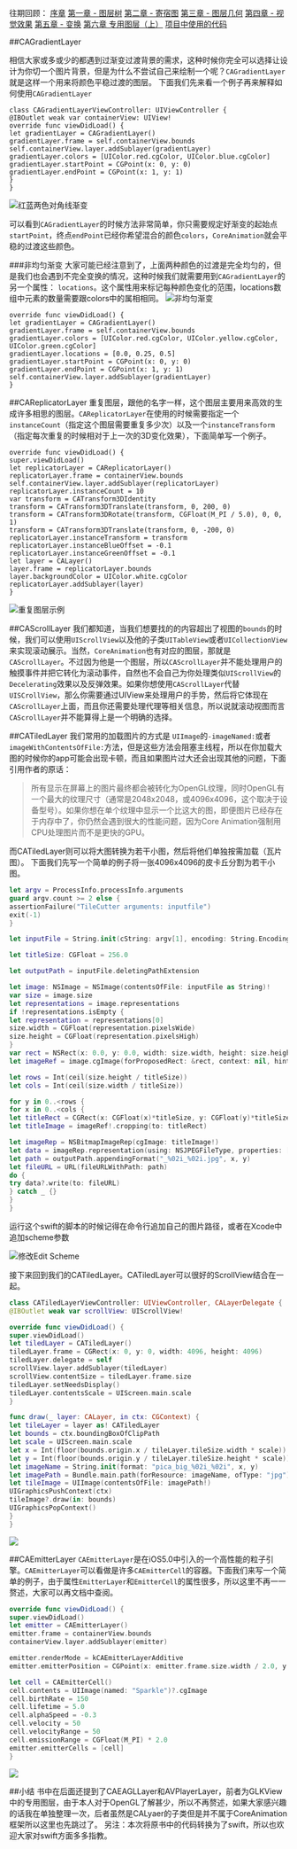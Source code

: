 往期回顾：
[序章](http://www.jianshu.com/p/c4b7b37cf805)
[第一章 - 图层树](http://www.jianshu.com/p/dbf2069cc90b)
[第二章 - 寄宿图](http://www.jianshu.com/p/dae6ccdf3672)
[第三章 - 图层几何](http://www.jianshu.com/p/f12d36b33450)
[第四章 - 视觉效果](http://www.jianshu.com/p/f9130ac64cdd)
[第五章 - 变换](http://www.jianshu.com/p/58bcf00b5901)
[第六章 专用图层（上）](http://www.jianshu.com/p/58bcf00b5901)
[项目中使用的代码](https://github.com/Hoikiiz/CoreAnimationGuideline)

##CAGradientLayer

相信大家或多或少的都遇到过渐变过渡背景的需求，这种时候你完全可以选择让设计为你切一个图片背景，但是为什么不尝试自己来绘制一个呢？`CAGradientLayer`就是这样一个用来将颜色平稳过渡的图层。
下面我们先来看一个例子再来解释如何使用`CAGradientLayer`

```
class CAGradientLayerViewController: UIViewController {
@IBOutlet weak var containerView: UIView!
override func viewDidLoad() {
let gradientLayer = CAGradientLayer()
gradientLayer.frame = self.containerView.bounds
self.containerView.layer.addSublayer(gradientLayer)
gradientLayer.colors = [UIColor.red.cgColor, UIColor.blue.cgColor]
gradientLayer.startPoint = CGPoint(x: 0, y: 0)
gradientLayer.endPoint = CGPoint(x: 1, y: 1)
}
}
```


![红蓝两色对角线渐变](http://upload-images.jianshu.io/upload_images/1687521-1afb1da4149b50a2.png?imageMogr2/auto-orient/strip%7CimageView2/2/w/1240)

可以看到`CAGradientLayer`的时候方法非常简单，你只需要规定好渐变的起始点`startPoint`，终点`endPoint`已经你希望混合的颜色`colors`，`CoreAnimation`就会平稳的过渡这些颜色。

###非均匀渐变
大家可能已经注意到了，上面两种颜色的过渡是完全均匀的，但是我们也会遇到不完全变换的情况，这种时候我们就需要用到`CAGradientLayer`的另一个属性： `locations`。这个属性用来标记每种颜色变化的范围，locations数组中元素的数量需要跟colors中的属相相同。
![非均匀渐变](http://upload-images.jianshu.io/upload_images/1687521-e4c4d161e5dce07b.png?imageMogr2/auto-orient/strip%7CimageView2/2/w/1240)

```
override func viewDidLoad() {
let gradientLayer = CAGradientLayer()
gradientLayer.frame = self.containerView.bounds
gradientLayer.colors = [UIColor.red.cgColor, UIColor.yellow.cgColor, UIColor.green.cgColor]
gradientLayer.locations = [0.0, 0.25, 0.5]
gradientLayer.startPoint = CGPoint(x: 0, y: 0)
gradientLayer.endPoint = CGPoint(x: 1, y: 1)
self.containerView.layer.addSublayer(gradientLayer)
}
```

##CAReplicatorLayer
重复图层，跟他的名字一样，这个图层主要用来高效的生成许多相思的图层。`CAReplicatorLayer`在使用的时候需要指定一个`instanceCount`（指定这个图层需要重复多少次）以及一个`instanceTransform`（指定每次重复的时候相对于上一次的3D变化效果），下面简单写一个例子。

```
override func viewDidLoad() {
super.viewDidLoad()
let replicatorLayer = CAReplicatorLayer()
replicatorLayer.frame = containerView.bounds
self.containerView.layer.addSublayer(replicatorLayer)
replicatorLayer.instanceCount = 10
var transform = CATransform3DIdentity
transform = CATransform3DTranslate(transform, 0, 200, 0)
transform = CATransform3DRotate(transform, CGFloat(M_PI / 5.0), 0, 0, 1)
transform = CATransform3DTranslate(transform, 0, -200, 0)
replicatorLayer.instanceTransform = transform
replicatorLayer.instanceBlueOffset = -0.1
replicatorLayer.instanceGreenOffset = -0.1
let layer = CALayer()
layer.frame = replicatorLayer.bounds
layer.backgroundColor = UIColor.white.cgColor
replicatorLayer.addSublayer(layer)
}
```

![重复图层示例](http://upload-images.jianshu.io/upload_images/1687521-0fe75a2d65aa898d.png?imageMogr2/auto-orient/strip%7CimageView2/2/w/1240)


##CAScrollLayer
我们都知道，当我们想要找的的内容超出了视图的`bounds`的时候，我们可以使用`UIScrollView`以及他的子类`UITableView`或者`UICollectionView`来实现滚动展示。当然，`CoreAnimation`也有对应的图层，那就是`CAScrollLayer`。不过因为他是一个图层，所以`CAScrollLayer`并不能处理用户的触摸事件并把它转化为滚动事件，自然也不会自己为你处理类似`UIScrollView`的`Decelerating`效果以及反弹效果。如果你想使用`CAScrollLayer`代替`UISCrollView`，那么你需要通过UIView来处理用户的手势，然后将它体现在`CAScrollLayer`上面，而且你还需要处理代理等相关信息，所以说就滚动视图而言`CAScrollLayer`并不能算得上是一个明确的选择。

##CATiledLayer
我们常用的加载图片的方式是 `UIImage`的`-imageNamed:`或者`imageWithContentsOfFile:`方法，但是这些方法会阻塞主线程，所以在你加载大图的时候你的app可能会出现卡顿，而且如果图片过大还会出现其他的问题，下面引用作者的原话：
>所有显示在屏幕上的图片最终都会被转化为OpenGL纹理，同时OpenGL有一个最大的纹理尺寸（通常是2048x2048，或4096x4096，这个取决于设备型号）。如果你想在单个纹理中显示一个比这大的图，即便图片已经存在于内存中了，你仍然会遇到很大的性能问题，因为Core Animation强制用CPU处理图片而不是更快的GPU。

而CATiledLayer则可以将大图转换为若干小图，然后将他们单独按需加载（瓦片图）。
下面我们先写一个简单的例子将一张4096x4096的皮卡丘分割为若干小图。
```swift
let argv = ProcessInfo.processInfo.arguments
guard argv.count >= 2 else {
assertionFailure("TileCutter arguments: inputfile")
exit(-1)
}

let inputFile = String.init(cString: argv[1], encoding: String.Encoding.utf8)! as NSString

let titleSize: CGFloat = 256.0

let outputPath = inputFile.deletingPathExtension

let image: NSImage = NSImage(contentsOfFile: inputFile as String)!
var size = image.size
let representations = image.representations
if !representations.isEmpty {
let representation = representations[0]
size.width = CGFloat(representation.pixelsWide)
size.height = CGFloat(representation.pixelsHigh)
}
var rect = NSRect(x: 0.0, y: 0.0, width: size.width, height: size.height)
let imageRef = image.cgImage(forProposedRect: &rect, context: nil, hints: nil)

let rows = Int(ceil(size.height / titleSize))
let cols = Int(ceil(size.width / titleSize))

for y in 0..<rows {
for x in 0..<cols {
let titleRect = CGRect(x: CGFloat(x)*titleSize, y: CGFloat(y)*titleSize, width: titleSize, height: titleSize)
let titleImage = imageRef!.cropping(to: titleRect)

let imageRep = NSBitmapImageRep(cgImage: titleImage!)
let data = imageRep.representation(using: NSJPEGFileType, properties: [:])
let path = outputPath.appendingFormat("_%02i_%02i.jpg", x, y)
let fileURL = URL(fileURLWithPath: path)
do {
try data?.write(to: fileURL)
} catch _ {}
}
}
```
运行这个swift的脚本的时候记得在命令行追加自己的图片路径，或者在Xcode中追加scheme参数

![修改Edit Scheme](http://upload-images.jianshu.io/upload_images/1687521-b628299619c08679.png?imageMogr2/auto-orient/strip%7CimageView2/2/w/1240)



接下来回到我们的CATiledLayer。CATiledLayer可以很好的ScrollView结合在一起。
```swift
class CATiledLayerViewController: UIViewController, CALayerDelegate {
@IBOutlet weak var scrollView: UIScrollView!

override func viewDidLoad() {
super.viewDidLoad()
let tiledLayer = CATiledLayer()
tiledLayer.frame = CGRect(x: 0, y: 0, width: 4096, height: 4096)
tiledLayer.delegate = self
scrollView.layer.addSublayer(tiledLayer)
scrollView.contentSize = tiledLayer.frame.size
tiledLayer.setNeedsDisplay()
tiledLayer.contentsScale = UIScreen.main.scale
}

func draw(_ layer: CALayer, in ctx: CGContext) {
let tileLayer = layer as! CATiledLayer
let bounds = ctx.boundingBoxOfClipPath
let scale = UIScreen.main.scale
let x = Int(floor(bounds.origin.x / tileLayer.tileSize.width * scale))
let y = Int(floor(bounds.origin.y / tileLayer.tileSize.height * scale))
let imageName = String.init(format: "pica_big_%02i_%02i", x, y)
let imagePath = Bundle.main.path(forResource: imageName, ofType: "jpg")
let tileImage = UIImage(contentsOfFile: imagePath!)
UIGraphicsPushContext(ctx)
tileImage?.draw(in: bounds)
UIGraphicsPopContext()
}
}
```

![](http://upload-images.jianshu.io/upload_images/1687521-a4052a7079b88ae2.png?imageMogr2/auto-orient/strip%7CimageView2/2/w/1240)


##CAEmitterLayer
`CAEmitterLayer`是在iOS5.0中引入的一个高性能的粒子引擎。`CAEmitterLayer`可以看做是许多`CAEmitterCell`的容器。下面我们来写一个简单的例子，由于属性`EmitterLayer`和`EmitterCell`的属性很多，所以这里不再一一赘述，大家可以再文档中查阅。

```swift
override func viewDidLoad() {
super.viewDidLoad()
let emitter = CAEmitterLayer()
emitter.frame = containerView.bounds
containerView.layer.addSublayer(emitter)

emitter.renderMode = kCAEmitterLayerAdditive
emitter.emitterPosition = CGPoint(x: emitter.frame.size.width / 2.0, y: emitter.frame.size.height / 2.0)

let cell = CAEmitterCell()
cell.contents = UIImage(named: "Sparkle")?.cgImage
cell.birthRate = 150
cell.lifetime = 5.0
cell.alphaSpeed = -0.3
cell.velocity = 50
cell.velocityRange = 50
cell.emissionRange = CGFloat(M_PI) * 2.0
emitter.emitterCells = [cell]
}
```

![](http://upload-images.jianshu.io/upload_images/1687521-aa000a11646d9af6.png?imageMogr2/auto-orient/strip%7CimageView2/2/w/1240)

##小结
书中在后面还提到了CAEAGLLayer和AVPlayerLayer，前者为GLKView中的专用图层，由于本人对于OpenGL了解甚少，所以不再赘述，如果大家感兴趣的话我在单独整理一次，后者虽然是CALyaer的子类但是并不属于CoreAnimation框架所以这里也先跳过了。
另注：本次将原书中的代码转换为了swift，所以也欢迎大家对swift方面多多指教。
